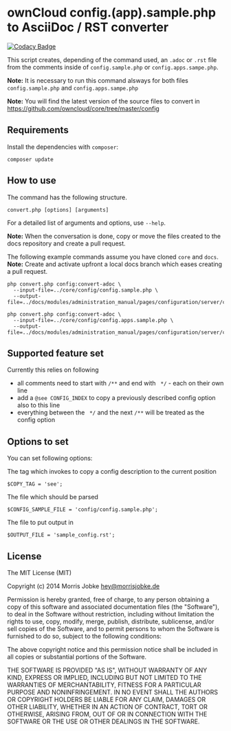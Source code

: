 # ownCloud config.(app).sample.php to AsciiDoc / RST converter

[![Codacy Badge](https://api.codacy.com/project/badge/Grade/c5e375e4b4af47238dcb8fc234960da4)](https://www.codacy.com/app/settermjd/ownCloud-config-converter?utm_source=github.com&amp;utm_medium=referral&amp;utm_content=settermjd/ownCloud-config-converter&amp;utm_campaign=Badge_Grade)

This script creates, depending of the command used, an `.adoc` or `.rst` file from the comments inside of
`config.sample.php` or `config.apps.sampe.php`.

**Note:** It is necessary to run this command alsways for both files `config.sample.php` and `config.apps.sampe.php`

**Note:** You will find the latest version of the source files to convert in https://github.com/owncloud/core/tree/master/config 

## Requirements

Install the dependencies with `composer`:

	composer update

## How to use

The command has the following structure.

```
convert.php [options] [arguments]
```

For a detailed list of arguments and options, use `--help`.

**Note:** When the conversation is done, copy or move the files created to the docs repository and create a pull request.

The following example commands assume you have cloned `core` and `docs`.
**Note:** Create and activate upfront a local docs branch which eases creating a pull request.

```
php convert.php config:convert-adoc \
  --input-file=../core/config/config.sample.php \
  --output-file=../docs/modules/administration_manual/pages/configuration/server/config_sample_php_parameters.adoc

php convert.php config:convert-adoc \
  --input-file=../core/config/config.apps.sample.php \
  --output-file=../docs/modules/administration_manual/pages/configuration/server/config_apps_sample_php_parameters.adoc
```

## Supported feature set

Currently this relies on following

 * all comments need to start with `/**` and end with ` */` - each on their own line
 * add a `@see CONFIG_INDEX` to copy a previously described config option also to this line
 * everything between the ` */` and the next `/**` will be treated as the config option

## Options to set

You can set following options:

The tag which invokes to copy a config description to the current position

	$COPY_TAG = 'see';

The file which should be parsed

	$CONFIG_SAMPLE_FILE = 'config/config.sample.php';

The file to put output in

	$OUTPUT_FILE = 'sample_config.rst';

## License

The MIT License (MIT)

Copyright (c) 2014 Morris Jobke <hey@morrisjobke.de>

Permission is hereby granted, free of charge, to any person obtaining a copy
of this software and associated documentation files (the "Software"), to deal
in the Software without restriction, including without limitation the rights
to use, copy, modify, merge, publish, distribute, sublicense, and/or sell
copies of the Software, and to permit persons to whom the Software is
furnished to do so, subject to the following conditions:

The above copyright notice and this permission notice shall be included in all
copies or substantial portions of the Software.

THE SOFTWARE IS PROVIDED "AS IS", WITHOUT WARRANTY OF ANY KIND, EXPRESS OR
IMPLIED, INCLUDING BUT NOT LIMITED TO THE WARRANTIES OF MERCHANTABILITY,
FITNESS FOR A PARTICULAR PURPOSE AND NONINFRINGEMENT. IN NO EVENT SHALL THE
AUTHORS OR COPYRIGHT HOLDERS BE LIABLE FOR ANY CLAIM, DAMAGES OR OTHER
LIABILITY, WHETHER IN AN ACTION OF CONTRACT, TORT OR OTHERWISE, ARISING FROM,
OUT OF OR IN CONNECTION WITH THE SOFTWARE OR THE USE OR OTHER DEALINGS IN THE
SOFTWARE.
